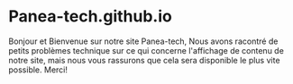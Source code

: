 # Panea-tech.github.io
Bonjour et Bienvenue sur notre site Panea-tech,
Nous avons racontré de petits problèmes technique sur ce qui concerne l'affichage de contenu de notre site, mais nous vous rassurons que cela sera disponible le plus vite possible.
Merci!
